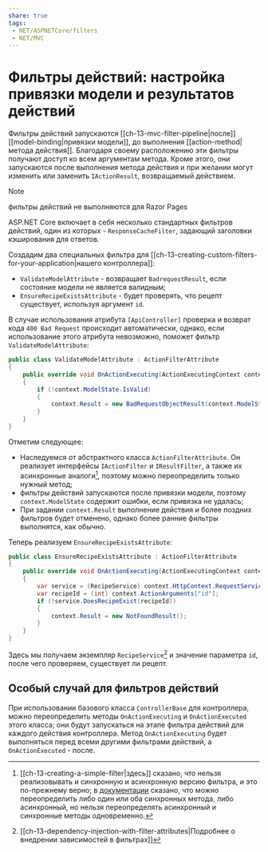 ```yaml
---
share: true
tags:
 - NET/ASPNETCore/filters
 - NET/MVC
---
```

# Фильтры действий: настройка привязки модели и результатов действий
Фильтры действий запускаются [[ch-13-mvc-filter-pipeline|после]] [[model-binding|привязки модели]], до выполнения [[action-method|метода действия]]. Благодаря своему расположению эти фильтры получают доступ ко всем аргументам метода. Кроме этого, они запускаются после выполнения метода действия и при желании могут изменить или заменить `IActionResult`, возвращаемый действием.

> [!NOTE]
> фильтры действий не выполняются для Razor Pages

ASP.NET Core включает в себя несколько стандартных фильтров действий, один из которых - `ResponseCacheFilter`, задающий заголовки кэширования для ответов.

Создадим два специальных фильтра для [[ch-13-creating-custom-filters-for-your-application|нашего контроллера]]:
- `ValidateModelAttribute` - возвращает `BadrequestResult`, если состояние модели не является валидным;
- `EnsureRecipeExistsAttribute` - будет проверять, что рецепт существует, используя аргумент `id`.

В случае использования атрибута `[ApiController]` проверка и возврат кода `400 Bad Request` происходит автоматически, однако, если использование этого атрибута невозможно, поможет фильтр `ValidateModelAttribute`:
```csharp
public class ValidateModelAttribute : ActionFilterAttribute
{
	public override void OnActionExecuting(ActionExecutingContext context)
	{
		if (!context.ModelState.IsValid)
		{
			context.Result = new BadRequestObjectResult(context.ModelState);
		}
	}
}
```
Отметим следующее:
- Наследуемся от абстрактного класса `ActionFilterAttribute`. Он реализует интерфейсы `IActionFilter` и `IResultFilter`, а также их асинхронные аналоги[^1], поэтому можно переопределить только нужный метод;
- фильтры действий запускаются после привязки модели, поэтому `context.ModelState` содержит ошибки, если привязка не удалась;
- При задании `context.Result` выполнение действия и более поздних фильтров будет отменено, однако более ранние фильтры выполнятся, как обычно.

Теперь реализуем `EnsureRecipeExistsAttribute`:
```csharp
public class EnsureRecipeExistsAttribute : ActionFilterAttribute
{
	public override void OnActionExecuting(ActionExecutingContext context)
	{
		var service = (RecipeService) context.HttpContext.RequestServices.GetService(typeof(RecipeService));
		var recipeId = (int) context.ActionArguments["id"];
		if (!service.DoesRecipeExist(recipeId))
		{
			context.Result = new NotFoundResult();
		}
	}
}
```

Здесь мы получаем экземпляр `RecipeService`[^2]  и значение параметра `id`, после чего проверяем, существует ли рецепт.

## Особый случай для фильтров действий
При использовании базового класса `ControllerBase` для контроллера, можно переопределить методы `OnActionExecuting` и `OnActionExecuted` этого класса; они будут запускаться на этапе фильтра действий для каждого действия контроллера. Метод `OnActionExecuting` будет выполняться перед всеми другими фильтрами действий, а `OnActionExecuted` - после.

[^1]: [[ch-13-creating-a-simple-filter|здесь]] сказано, что нельзя реализовывать и синхронную и асинхронную версию фильтра, и это по-прежнему верно; в [документации](https://docs.microsoft.com/en-us/dotnet/api/microsoft.aspnetcore.mvc.filters.actionfilterattribute?view=aspnetcore-5.0) сказано, что можно переопределить либо один или оба синхронных метода, либо асинхронный, но нельзя переопределять асинхронный и синхронные методы одновременно.

[^2]: [[ch-13-dependency-injection-with-filter-attributes|Подробнее о внедрении зависимостей в фильтрах]]